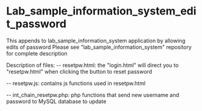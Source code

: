 # Lab_sample_information_system_edit_password
This appends to lab_sample_information_system application by allowing edits of password
Please see "lab_sample_information_system" repository for complete description

Description of files:
-- resetpw.html: the "login.html"  will direct you to "resetpw.html" when clicking the button to reset password

-- resetpw.js: contains js functions used in resetpw.html

-- int_chain_resetpw.php: php functions that send new username and password to MySQL database to update
